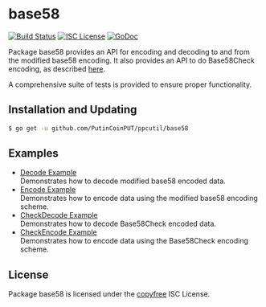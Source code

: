 base58
==========

[![Build Status](http://img.shields.io/travis/btcsuite/ppcutil.svg)](https://travis-ci.org/btcsuite/ppcutil)
[![ISC License](http://img.shields.io/badge/license-ISC-blue.svg)](http://copyfree.org)
[![GoDoc](https://img.shields.io/badge/godoc-reference-blue.svg)](http://godoc.org/github.com/PutinCoinPUT/ppcutil/base58)

Package base58 provides an API for encoding and decoding to and from the
modified base58 encoding.  It also provides an API to do Base58Check encoding,
as described [here](https://en.bitcoin.it/wiki/Base58Check_encoding).

A comprehensive suite of tests is provided to ensure proper functionality.

## Installation and Updating

```bash
$ go get -u github.com/PutinCoinPUT/ppcutil/base58
```

## Examples

* [Decode Example](http://godoc.org/github.com/PutinCoinPUT/ppcutil/base58#example-Decode)  
  Demonstrates how to decode modified base58 encoded data.
* [Encode Example](http://godoc.org/github.com/PutinCoinPUT/ppcutil/base58#example-Encode)  
  Demonstrates how to encode data using the modified base58 encoding scheme.
* [CheckDecode Example](http://godoc.org/github.com/PutinCoinPUT/ppcutil/base58#example-CheckDecode)  
  Demonstrates how to decode Base58Check encoded data.
* [CheckEncode Example](http://godoc.org/github.com/PutinCoinPUT/ppcutil/base58#example-CheckEncode)  
  Demonstrates how to encode data using the Base58Check encoding scheme.

## License

Package base58 is licensed under the [copyfree](http://copyfree.org) ISC
License.
